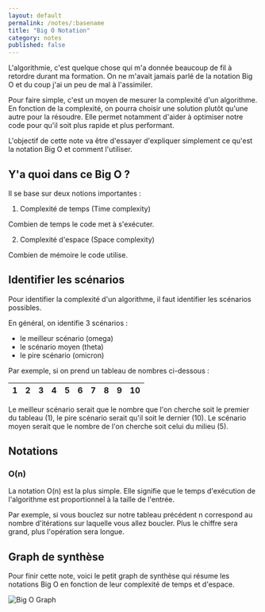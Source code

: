 ```yaml
---
layout: default
permalink: /notes/:basename
title: "Big O Notation"
category: notes
published: false
---
```


L'algorithmie, c'est quelque chose qui m'a donnée beaucoup de fil à retordre durant ma formation. On ne m'avait jamais parlé de la notation Big O et du coup j'ai un peu de mal à l'assimiler.

Pour faire simple, c'est un moyen de mesurer la complexité d'un algorithme. En fonction de la complexité, on pourra choisir une solution plutôt qu'une autre pour la résoudre. Elle permet notamment d'aider à optimiser notre code pour qu'il soit plus rapide et plus performant.

L'objectif de cette note va être d'essayer d'expliquer simplement ce qu'est la notation Big O et comment l'utiliser.

## Y'a quoi dans ce Big O ?

Il se base sur deux notions importantes :

1. Complexité de temps (Time complexity)

Combien de temps le code met à s'exécuter.

2. Complexité d'espace (Space complexity)

Combien de mémoire le code utilise.

## Identifier les scénarios

Pour identifier la complexité d'un algorithme, il faut identifier les scénarios possibles. 

En général, on identifie 3 scénarios :
- le meilleur scénario (omega)
- le scénario moyen (theta)
- le pire scénario (omicron)

Par exemple, si on prend un tableau de nombres ci-dessous :

| 1 | 2 | 3 | 4 | 5 | 6 | 7 | 8 | 9 | 10 |
|---|---|---|---|---|---|---|---|---|----|

Le meilleur scénario serait que le nombre que l'on cherche soit le premier du tableau (1), le pire scénario serait qu'il soit le dernier (10).
Le scénario moyen serait que le nombre de l'on cherche soit celui du milieu (5).

## Notations 

### O(n)

La notation O(n) est la plus simple. Elle signifie que le temps d'exécution de l'algorithme est proportionnel à la taille de l'entrée.

Par exemple, si vous bouclez sur notre tableau précédent n correspond au nombre d'itérations sur laquelle vous allez boucler.
Plus le chiffre sera grand, plus l'opération sera longue.




## Graph de synthèse

Pour finir cette note, voici le petit graph de synthèse qui résume les notations Big O en fonction de leur complexité de temps et d'espace.

![Big O Graph](/assets/img/big-o-graph.png "img-big-o-graph")


